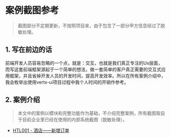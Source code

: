 # 案例截图参考

> 截图部分不定期更新，不按照项目来，由于包含了一部分甲方信息经过了脱敏处理。

## 1. 写在前边的话

前端开发人员容易忽略的一个点，就是：交互，也就是我们真正专注的Ux层面，而写这套前端框架源起于一个简单的想法，做一套简单的客户真正需要的交互式应用框架，并且省掉开发人员的开发时间，提高开发效率。所以在所有案例介绍中，我会枚举出使用vertx-ui项目过程中我个人时间的开销作参考。

## 2. 案例介绍

> 本文中的案例以模块和完整功能作为基础，不介绍完整案例，所有截图取自于目前企业里已经在使用的内部系统截图（脱敏处理）。

* [HTL001 - 酒店——新增订单](/document/examples/zai-xian-demo-jie-tu/jiu-dian-2014-2014-xin-zeng-ding-dan.md)



